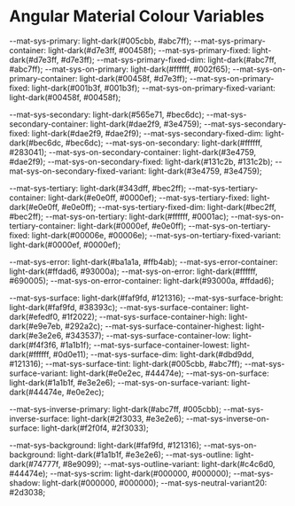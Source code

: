 # Angular Material Colour Variables

--mat-sys-primary: light-dark(#005cbb, #abc7ff);
--mat-sys-primary-container: light-dark(#d7e3ff, #00458f);
--mat-sys-primary-fixed: light-dark(#d7e3ff, #d7e3ff);
--mat-sys-primary-fixed-dim: light-dark(#abc7ff, #abc7ff);
--mat-sys-on-primary: light-dark(#ffffff, #002f65);
--mat-sys-on-primary-container: light-dark(#00458f, #d7e3ff);
--mat-sys-on-primary-fixed: light-dark(#001b3f, #001b3f);
--mat-sys-on-primary-fixed-variant: light-dark(#00458f, #00458f);

--mat-sys-secondary: light-dark(#565e71, #bec6dc);
--mat-sys-secondary-container: light-dark(#dae2f9, #3e4759);
--mat-sys-secondary-fixed: light-dark(#dae2f9, #dae2f9);
--mat-sys-secondary-fixed-dim: light-dark(#bec6dc, #bec6dc);
--mat-sys-on-secondary: light-dark(#ffffff, #283041);
--mat-sys-on-secondary-container: light-dark(#3e4759, #dae2f9);
--mat-sys-on-secondary-fixed: light-dark(#131c2b, #131c2b);
--mat-sys-on-secondary-fixed-variant: light-dark(#3e4759, #3e4759);

--mat-sys-tertiary: light-dark(#343dff, #bec2ff);
--mat-sys-tertiary-container: light-dark(#e0e0ff, #0000ef);
--mat-sys-tertiary-fixed: light-dark(#e0e0ff, #e0e0ff);
--mat-sys-tertiary-fixed-dim: light-dark(#bec2ff, #bec2ff);
--mat-sys-on-tertiary: light-dark(#ffffff, #0001ac);
--mat-sys-on-tertiary-container: light-dark(#0000ef, #e0e0ff);
--mat-sys-on-tertiary-fixed: light-dark(#00006e, #00006e);
--mat-sys-on-tertiary-fixed-variant: light-dark(#0000ef, #0000ef);

--mat-sys-error: light-dark(#ba1a1a, #ffb4ab);
--mat-sys-error-container: light-dark(#ffdad6, #93000a);
--mat-sys-on-error: light-dark(#ffffff, #690005);
--mat-sys-on-error-container: light-dark(#93000a, #ffdad6);

--mat-sys-surface: light-dark(#faf9fd, #121316);
--mat-sys-surface-bright: light-dark(#faf9fd, #38393c);
--mat-sys-surface-container: light-dark(#efedf0, #1f2022);
--mat-sys-surface-container-high: light-dark(#e9e7eb, #292a2c);
--mat-sys-surface-container-highest: light-dark(#e3e2e6, #343537);
--mat-sys-surface-container-low: light-dark(#f4f3f6, #1a1b1f);
--mat-sys-surface-container-lowest: light-dark(#ffffff, #0d0e11);
--mat-sys-surface-dim: light-dark(#dbd9dd, #121316);
--mat-sys-surface-tint: light-dark(#005cbb, #abc7ff);
--mat-sys-surface-variant: light-dark(#e0e2ec, #44474e);
--mat-sys-on-surface: light-dark(#1a1b1f, #e3e2e6);
--mat-sys-on-surface-variant: light-dark(#44474e, #e0e2ec);

--mat-sys-inverse-primary: light-dark(#abc7ff, #005cbb);
--mat-sys-inverse-surface: light-dark(#2f3033, #e3e2e6);
--mat-sys-inverse-on-surface: light-dark(#f2f0f4, #2f3033);

--mat-sys-background: light-dark(#faf9fd, #121316);
--mat-sys-on-background: light-dark(#1a1b1f, #e3e2e6);
--mat-sys-outline: light-dark(#74777f, #8e9099);
--mat-sys-outline-variant: light-dark(#c4c6d0, #44474e);
--mat-sys-scrim: light-dark(#000000, #000000);
--mat-sys-shadow: light-dark(#000000, #000000);
--mat-sys-neutral-variant20: #2d3038;
